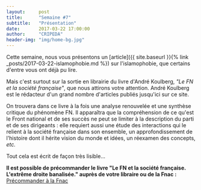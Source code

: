 ```yaml
---
layout:     post
title:      "Semaine #7"
subtitle:   "Présentation"
date:       2017-03-22 17:00:00
author:     "CRIPEDA"
header-img: "img/home-bg.jpg"
---
```


Cette semaine, nous vous présentons un [article]({{ site.baseurl }}{% link _posts/2017-03-22-islamophobie.md %}) sur l'islamophobie, que certains d'entre vous ont déjà pu lire.

Mais c'est surtout sur la sortie en librairie du livre d'André Koulberg, _"Le FN et la société française"_, que nous attirons votre attention. André Koulberg est le rédacteur d'un grand nombre d'articles publiés jusqu'ici sur ce site.

On trouvera dans ce livre à la fois une analyse renouvelée et une synthèse critique du phénomène FN. Il apparaîtra que la compréhension de ce qu'est le Front national et de ses succès ne peut se limiter à la description du parti et de ses dirigeants : elle requiert aussi une étude des interactions qui le relient à la société française dans son ensemble, un approfondissement de l'histoire dont il hérite vision du monde et idées, un réexamen des concepts, _etc._ 

Tout cela est écrit de façon très lisible...

__Il est possible de précommander le livre "Le FN et la société française. L'extrême droite banalisée." auprès de votre libraire ou de la Fnac :__ [Précommander à la Fnac](http://livre.fnac.com/a10331289/Andre-Koulberg-Le-FN-et-la-societe-francaise)
